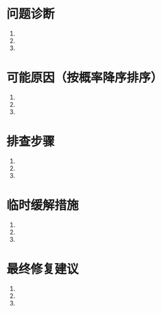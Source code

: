 # 问题诊断
1.
2.
3.

# 可能原因（按概率降序排序）
1.
2.
3.


# 排查步骤
1.
2.
3.


# 临时缓解措施
1.
2.
3.


# 最终修复建议
1.
2.
3.
